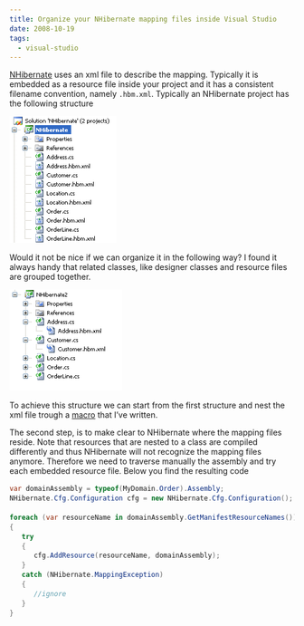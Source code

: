 ```yaml
---
title: Organize your NHibernate mapping files inside Visual Studio
date: 2008-10-19
tags: 
  - visual-studio
---
```


[NHibernate](http://www.hibernate.org/343.html) uses an xml file to describe the mapping. Typically it is embedded as a resource file inside your project and it has a consistent filename convention, namely `.hbm.xml`. Typically an NHibernate project has the following structure

![NHibernate01](images/nhibernate01.png)

Would it not be nice if we can organize it in the following way? I found it always handy that related classes, like designer classes and resource files are grouped together.

![NHibernate02](images/nhibernate02.png)

To achieve this structure we can start from the first structure and nest the xml file trough a [macro](http://www.christophdebaene.com/blog/2006/11/21/visual-studio-net-macro-for-nesting-project-items/) that I’ve written.

The second step, is to make clear to NHibernate where the mapping files reside. Note that resources that are nested to a class are compiled differently and thus NHibernate will not recognize the mapping files anymore. Therefore we need to traverse manually the assembly and try each embedded resource file. Below you find the resulting code

```csharp
var domainAssembly = typeof(MyDomain.Order).Assembly;
NHibernate.Cfg.Configuration cfg = new NHibernate.Cfg.Configuration();
 
foreach (var resourceName in domainAssembly.GetManifestResourceNames())
{
   try
   {
      cfg.AddResource(resourceName, domainAssembly);
   }
   catch (NHibernate.MappingException)
   {
      //ignore
   }
}
```
